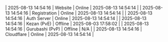 | 2025-08-13 14:54:16 | Website | Online | 2025-08-13 14:54:14 |
| 2025-08-13 14:54:16 | Registration | Online | 2025-08-13 14:54:14 |
| 2025-08-13 14:54:16 | Auth Server | Online | 2025-08-13 14:54:14 |
| 2025-08-13 14:54:16 | Kezan (PvE) | Offline | 2025-08-03 17:58:02 |
| 2025-08-13 14:54:16 | Gurubashi (PvP) | Offline | N/A |
| 2025-08-13 14:54:16 | Cloudflare | Online | 2025-08-13 14:54:14 |
